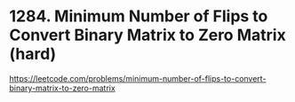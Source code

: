 # 1284. Minimum Number of Flips to Convert Binary Matrix to Zero Matrix (hard)

https://leetcode.com/problems/minimum-number-of-flips-to-convert-binary-matrix-to-zero-matrix
